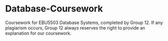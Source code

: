 # Database-Coursework
Coursework for EBU5503 Database Systems, completed by Group 12.
If any plagiarism occurs, Group 12 always reserves the right to provide an explanation for our coursework.
